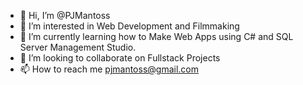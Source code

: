 - 👋 Hi, I’m @PJMantoss
- 👀 I’m interested in Web Development and Filmmaking
- 🌱 I’m currently learning how to Make Web Apps using C# and SQL Server Management Studio.
- 💞️ I’m looking to collaborate on Fullstack Projects
- 📫 How to reach me pjmantoss@gmail.com

<!---
PJMantoss/PJMantoss is a ✨ special ✨ repository because its `README.md` (this file) appears on your GitHub profile.
You can click the Preview link to take a look at your changes.
--->
